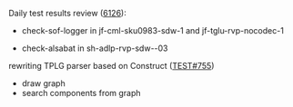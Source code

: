 
Daily test results review ([6126](https://sof-ci.sh.intel.com/#/result/planresultdetail/6126)): 

* check-sof-logger in jf-cml-sku0983-sdw-1 and jf-tglu-rvp-nocodec-1

* check-alsabat in sh-adlp-rvp-sdw--03

rewriting TPLG parser based on Construct ([TEST#755](https://github.com/thesofproject/sof-test/pull/755))

* draw graph
* search components from graph
